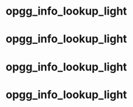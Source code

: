 # opgg_info_lookup_light
# opgg_info_lookup_light
# opgg_info_lookup_light
# opgg_info_lookup_light
